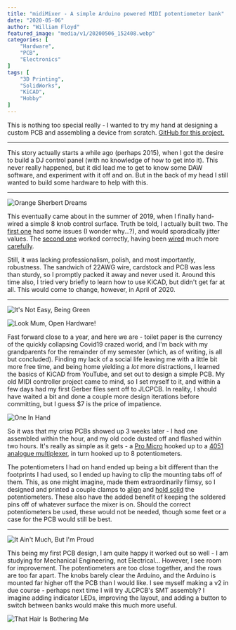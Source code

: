 ```yaml
---
title: "midiMixer - A simple Arduino powered MIDI potentiometer bank"
date: "2020-05-06"
author: "William Floyd"
featured_image: "media/v1/20200506_152408.webp"
categories: [
    "Hardware",
    "PCB",
    "Electronics"
]
tags: [
    "3D Printing",
    "SolidWorks",
    "KiCAD",
    "Hobby"
]
---
```


This is nothing too special really - I wanted to try my hand at designing a custom PCB and assembling a device from scratch.
[GitHub for this project.](https://github.com/W-Floyd/midiMixer)

***

This story actually starts a while ago (perhaps 2015), when I got the desire to build a DJ control panel (with no knowledge of how to get into it).
This never really happened, but it did lead me to get to know some DAW software, and experiment with it off and on.
But in the back of my head I still wanted to build some hardware to help with this.

***

![Orange Sherbert Dreams](media/handwired/20190811_004928.webp)

This eventually came about in the summer of 2019, when I finally hand-wired a simple 8 knob control surface.
Truth be told, I actually built two.
The [first one](media/handwired/20190811_005806.webp) had some issues (I wonder why...?), and would sporadically jitter values.
The [second one](media/handwired/20190812_181606.webp) worked correctly, having been [wired](media/handwired/20190811_195900.webp) much more [carefully](media/handwired/20190811_200447.webp).

Still, it was lacking professionalism, polish, and most importantly, robustness.
The sandwich of 22AWG wire, cardstock and PCB was less than sturdy, so I promptly packed it away and never used it.
Around this time also, I tried very briefly to learn how to use KiCAD, but didn't get far at all.
This would come to change, however, in April of 2020.

***

![It's Not Easy, Being Green](media/v1/20200506_152328.webp)

![Look Mum, Open Hardware!](media/v1/20200506_152317.webp)

Fast forward close to a year, and here we are - toilet paper is the currency of the quickly collapsing Covid19 crazed world, and I'm back with my grandparents for the remainder of my semester (which, as of writing, is all but concluded).
Finding my lack of a social life leaving me with a little bit more free time, and being home yielding a *lot* more distractions, I learned the basics of KiCAD from YouTube, and set out to design a simple PCB.
My old MIDI controller project came to mind, so I set myself to it, and within a few days had my first Gerber files sent off to JLCPCB.
In reality, I should have waited a bit and done a couple more design iterations before committing, but I guess $7 is the price of impatience.

![One In Hand](media/v1/20200506_151852.webp)

So it was that my crisp PCBs showed up 3 weeks later - I had one assembled within the hour, and my old code dusted off and flashed within two hours.
It's really as simple as it gets - a [Pro Micro](media/v1/20200506_152023.webp) hooked up to a [4051 analogue multiplexer](media/v1/20200506_152016.webp), in turn hooked up to 8 potentiometers.

The potentiometers I had on hand ended up being a bit different than the footprints I had used, so I ended up having to clip the mounting tabs off of them.
This, as one might imagine, made them extraordinarily flimsy, so I designed and printed a couple clamps to [align](media/v1/20200506_151947.webp) and [hold solid](media/v1/20200506_152003.webp) the potentiometers.
These also have the added benefit of keeping the soldered pins off of whatever surface the mixer is on.
Should the correct potentiometers be used, these would not be needed, though some feet or a case for the PCB would still be best.

***

![It Ain't Much, But I'm Proud](media/v1/20200506_152248.webp)

This being my first PCB design, I am quite happy it worked out so well - I am studying for Mechanical Engineering, not Electrical...
However, I see room for improvement.
The potentiometers are too close together, and the rows are too far apart.
The knobs barely clear the Arduino, and the Arduino is mounted far higher off the PCB than I would like.
I see myself making a v2 in due course - perhaps next time I will try JLCPCB's SMT assembly?
I imagine adding indicator LEDs, improving the layout, and adding a button to switch between banks would make this much more useful.

![That Hair Is Bothering Me](media/v1/20200506_151947.webp)